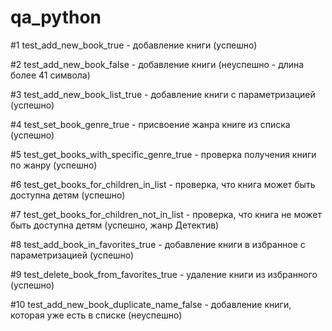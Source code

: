 # qa_python

#1 test_add_new_book_true - добавление книги (успешно)

#2 test_add_new_book_false - добавление книги (неуспешно - длина более 41 символа)

#3 test_add_new_book_list_true - добавление книги с параметризацией (успешно)

#4 test_set_book_genre_true - присвоение жанра книге из списка (успешно)

#5 test_get_books_with_specific_genre_true - проверка получения книги по жанру (успешно)

#6 test_get_books_for_children_in_list - проверка, что книга может быть доступна детям (успешно)

#7 test_get_books_for_children_not_in_list - проверка, что книга не может быть доступна детям (успешно, жанр Детектив)

#8 test_add_book_in_favorites_true - добавление книги в избранное с параметризацией (успешно)

#9 test_delete_book_from_favorites_true - удаление книги из избранного (успешно)

#10 test_add_new_book_duplicate_name_false - добавление книги, которая уже есть в списке (неуспешно)
